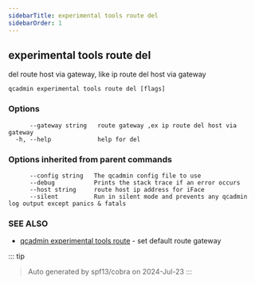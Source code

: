 ```yaml
---
sidebarTitle: experimental tools route del
sidebarOrder: 1
---
```


## experimental tools route del

del route host via gateway, like ip route del host via gateway

```
qcadmin experimental tools route del [flags]
```

### Options

```
      --gateway string   route gateway ,ex ip route del host via gateway
  -h, --help             help for del
```

### Options inherited from parent commands

```
      --config string   The qcadmin config file to use
      --debug           Prints the stack trace if an error occurs
      --host string     route host ip address for iFace
      --silent          Run in silent mode and prevents any qcadmin log output except panics & fatals
```

### SEE ALSO

* [qcadmin experimental tools route](experimental_tools_route.md)	 - set default route gateway

::: tip
>Auto generated by spf13/cobra on 2024-Jul-23
:::